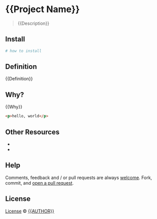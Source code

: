 # {{Project Name}}
> {{Description}}

## Install
```sh
# how to install 
```
## Definition

{{Definition}}

## Why?

{{Why}}

```html
<p>hello, world</p>
```

## Other Resources

  * 
  * 

## Help

Comments, feedback and / or pull requests are always [welcome][Issues]. Fork, commit, and [open a pull request][PR].

## License

[License][License] © [{{AUTHOR}}][Author]

<!-- Links -->
[Issues]: http://github.com/{{AUTHOR}}/{{PROJECT}}/issues
[PR]: https://github.com/{{AUTHOR}}/{{PROJECT}}/compare/
[Author]: http://
[License]: http://
